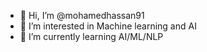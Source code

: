 - 👋 Hi, I’m @mohamedhassan91
- 👀 I’m interested in Machine learning and AI
- 🌱 I’m currently learning AI/ML/NLP


<!---
mohamedhassan91/mohamedhassan91 is a ✨ special ✨ repository because its `README.md` (this file) appears on your GitHub profile.
You can click the Preview link to take a look at your changes.
--->
